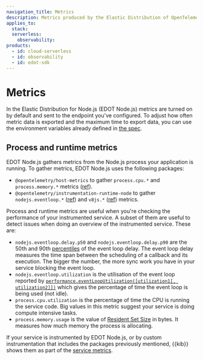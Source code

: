 ```yaml
---
navigation_title: Metrics
description: Metrics produced by the Elastic Distribution of OpenTelemetry Node.js (EDOT Node.js).
applies_to:
  stack:
  serverless:
    observability:
products:
  - id: cloud-serverless
  - id: observability
  - id: edot-sdk
---
```


# Metrics

In the Elastic Distribution for Node.js (EDOT Node.js) metrics are turned on by default and sent to the endpoint
you've configured. To adjust how often metric data is exported and the maximum time to export data, you can use
the environment variables already defined in [the spec](https://opentelemetry.io/docs/specs/otel/configuration/sdk-environment-variables/#periodic-exporting-metricreader).

## Process and runtime metrics

EDOT Node.js gathers metrics from the Node.js process your application is
running. To gather metrics, EDOT Node.js uses the following packages:

- `@opentelemetry/host-metrics` to gather `process.cpu.*` and `process.memory.*` metrics ([ref](https://github.com/open-telemetry/semantic-conventions/blob/80988c54712ee336cb3a6240b8845e9dfa8c9f49/docs/system/process-metrics.md?plain=1#L22)).
- `@opentelemetry/instrumentation-runtime-node` to gather `nodejs.eventloop.*` ([ref](https://github.com/open-telemetry/semantic-conventions/blob/80988c54712ee336cb3a6240b8845e9dfa8c9f49/model/nodejs/metrics.yaml)) and `v8js.*` ([ref](https://github.com/open-telemetry/semantic-conventions/blob/80988c54712ee336cb3a6240b8845e9dfa8c9f49/model/v8js/metrics.yaml)) metrics.

Process and runtime metrics are useful when you're checking the performance of your instrumented service.
A subset of them are useful to detect issues when doing an overview of the instrumented service. These are:

- `nodejs.eventloop.delay.p50` and `nodejs.eventloop.delay.p90` are the
  50th and 90th [percentiles](https://en.wikipedia.org/wiki/Percentile) of
  the event loop delay. The event loop delay measures the time span between
  the scheduling of a callback and its execution. The bigger the number,
  the more sync work you have in your service blocking the event loop.
- `nodejs.eventloop.utilization` is the utilisation of the event loop reported
  by [`performance.eventLoopUtilization([utilization1[, utilization2]])`](https://nodejs.org/api/perf_hooks.html#performanceeventlooputilizationutilization1-utilization2) which gives
  the percentage of time the event loop is being used (not idle).
- `process.cpu.utilization` is the percentage of time the CPU is running
  the service code. Big values in this metric suggest your service is doing
  compute intensive tasks.
- `process.memory.usage` is the value of [Resident Set Size](https://nodejs.org/api/process.html#processmemoryusagerss) in bytes. It
  measures how much memory the process is allocating.

If your service is instrumented by EDOT Node.js, or by custom instrumentation that includes the packages previously mentioned,
{{kib}} shows them as part of the [service metrics](docs-content://solutions/observability/apm/metrics-ui.md).
